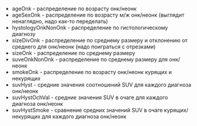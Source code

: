 - ageOnk - распределение по возрасту онк/неонк
- ageSexOnk - распределение по возрасту м/ж онк/неонк (выглядит ненаглядно, надо как-то переделать)
- hystologyOnkNonOnk - распределение по гистологическому диагнозу
- sizeDivOnk - распределение по среднему размеру и отклонению от среднего для онк/неонк (надо поиграться с отрезками)
- sizeOnk - распределение по среднему размеру
- suveOnkNonOnk - распределение по среднему размеру для онк/неонк
- smokeOnk - распределение по возрасту онк/неонк курящих и некурящих
- suvHyst - средние значения соотношений SUV для каждого диагноза онк/неонк
- suvHystOchVal - средние значения SUV в очаге для каждого диагноза онк/неонк
- suvHystSmoke - сравнение средних значений SUV в очаге курящих/некурящих для каждого диагноза онк/неонк
